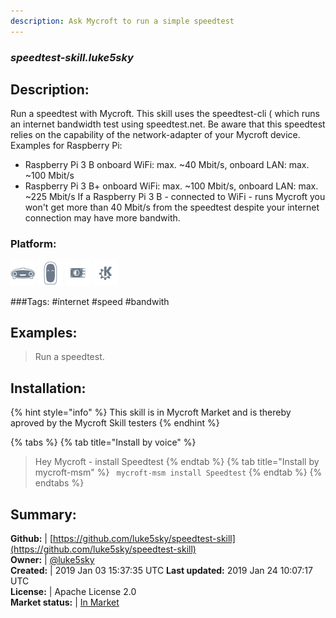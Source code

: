 ```yaml
---
description: Ask Mycroft to run a simple speedtest
---
```


### _speedtest-skill.luke5sky_  
## Description:  
Run a speedtest with Mycroft.
This skill uses the speedtest-cli ( which runs an internet bandwidth test using speedtest.net.
Be aware that this speedtest relies on the capability of the network-adapter of your Mycroft device.
Examples for Raspberry Pi:
- Raspberry Pi 3 B  onboard WiFi: max. ~40 Mbit/s, onboard LAN: max. ~100 Mbit/s
- Raspberry Pi 3 B+ onboard WiFi: max. ~100 Mbit/s, onboard LAN: max. ~225 Mbit/s
If a Raspberry Pi 3 B - connected to WiFi - runs Mycroft you won't get more than 40 Mbit/s from the speedtest despite your internet connection may have more bandwith.  
### Platform:  
 ![Mark I](../.gitbook/assets/mark-1-icon.png)  ![Mark II](../.gitbook/assets/mark-2-icon.png)  ![Picroft](../.gitbook/assets/picroft-icon.png)  ![plasmoid](../.gitbook/assets/kde.png)   
  
###Tags: \#ínternet \#speed \#bandwith   
## Examples:  
> Run a speedtest.  
  
## Installation:  
{% hint style="info" %}
This skill is in Mycroft Market and is thereby aproved by the Mycroft Skill testers
{% endhint %}
    
{% tabs %}
{% tab title="Install by voice" %}
> Hey Mycroft - install Speedtest
{% endtab %}
  {% tab title="Install by mycroft-msm" %}
``` mycroft-msm install Speedtest```
{% endtab %}
  {% endtabs %}
    
## Summary:  
**Github:** | [https://github.com/luke5sky/speedtest-skill](https://github.com/luke5sky/speedtest-skill)  
**Owner:** | [@luke5sky](https://github.com/luke5sky)  
**Created:** | 2019 Jan 03 15:37:35 UTC  **Last updated:** 2019 Jan 24 10:07:17 UTC  
**License:** | Apache License 2.0  
**Market status:** | [In Market](https://market.mycroft.ai/skill/speedtest)  
